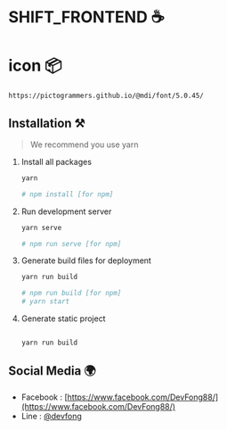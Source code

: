# SHIFT_FRONTEND ☕

# icon 📦
```
https://pictogrammers.github.io/@mdi/font/5.0.45/

```
## Installation ⚒️

> We recommend you use yarn

1. Install all packages

   ```bash
   yarn

   # npm install [for npm]
   ```

2. Run development server

   ```bash
   yarn serve

   # npm run serve [for npm]
   ```

3. Generate build files for deployment

   ```bash
   yarn run build

   # npm run build [for npm]
   # yarn start
   ```

4. Generate static project

    ```generate

    yarn run build

    ```

## Social Media 🌍
- Facebook : [https://www.facebook.com/DevFong88/](https://www.facebook.com/DevFong88/)
- Line  : [@devfong ](@devfong )